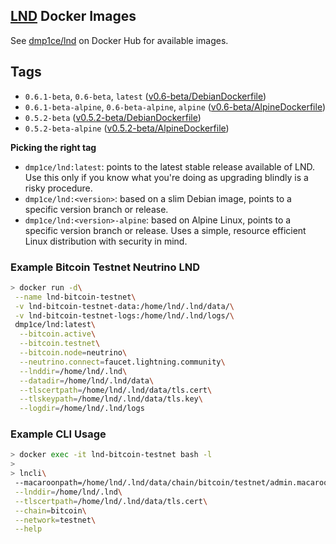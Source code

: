 ## [LND](https://github.com/LightningNetwork/lnd) Docker Images

See [dmp1ce/lnd](https://hub.docker.com/r/dmp1ce/lnd/tags/) on Docker Hub for available images.

## Tags

- `0.6.1-beta`, `0.6-beta`, `latest` ([v0.6-beta/DebianDockerfile](https://github.com/dmp1ce/lnd-docker/blob/hub/v0.6-beta/DebianDockerfile))
- `0.6.1-beta-alpine`, `0.6-beta-alpine`, `alpine` ([v0.6-beta/AlpineDockerfile](https://github.com/dmp1ce/lnd-docker/blob/hub/v0.6-beta/AlpineDockerfile))
- `0.5.2-beta` ([v0.5.2-beta/DebianDockerfile](https://github.com/dmp1ce/lnd-docker/blob/hub/v0.5.2-beta/DebianDockerfile))
- `0.5.2-beta-alpine` ([v0.5.2-beta/AlpineDockerfile](https://github.com/dmp1ce/lnd-docker/blob/hub/v0.5.2-beta/AlpineDockerfile))

**Picking the right tag**

- `dmp1ce/lnd:latest`: points to the latest stable release available of LND. Use this only if you know what you're doing as upgrading blindly is a risky procedure.
- `dmp1ce/lnd:<version>`: based on a slim Debian image, points to a specific version branch or release.
- `dmp1ce/lnd:<version>-alpine`: based on Alpine Linux, points to a specific version branch or release. Uses a simple, resource efficient Linux distribution with security in mind.

### Example Bitcoin Testnet Neutrino LND

```sh
> docker run -d\
 --name lnd-bitcoin-testnet\
 -v lnd-bitcoin-testnet-data:/home/lnd/.lnd/data/\
 -v lnd-bitcoin-testnet-logs:/home/lnd/.lnd/logs/\
 dmp1ce/lnd:latest\
  --bitcoin.active\
  --bitcoin.testnet\
  --bitcoin.node=neutrino\
  --neutrino.connect=faucet.lightning.community\
  --lnddir=/home/lnd/.lnd\
  --datadir=/home/lnd/.lnd/data\
  --tlscertpath=/home/lnd/.lnd/data/tls.cert\
  --tlskeypath=/home/lnd/.lnd/data/tls.key\
  --logdir=/home/lnd/.lnd/logs
```

### Example CLI Usage

```sh
> docker exec -it lnd-bitcoin-testnet bash -l
>
> lncli\
 --macaroonpath=/home/lnd/.lnd/data/chain/bitcoin/testnet/admin.macaroon\
 --lnddir=/home/lnd/.lnd\
 --tlscertpath=/home/lnd/.lnd/data/tls.cert\
 --chain=bitcoin\
 --network=testnet\
 --help
```

